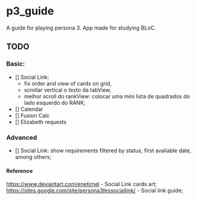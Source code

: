 # p3_guide

A guide for playing persona 3. App made for studying BLoC.

## TODO

### Basic: 

- [] Social Link: 
    - fix order and view of cards on grid,
    - scrollar vertical o texto da tabView,
    - melhor scroll do rankView: colocar uma mini lista de quadrados do lado esquerdo do RANK;
- [] Calendar
- [] Fusion Calc
- [] Elizabeth requests

### Advanced

- [] Social Link: show requirements filtered by status, first avaliable date, among others;

#### Reference

https://www.deviantart.com/enetirnel - Social Link cards art;
https://sites.google.com/site/persona3fessociallink/ - Social link guide;